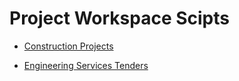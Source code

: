 # Project Workspace Scipts

 - [Construction Projects]
 
 - [Engineering Services Tenders]

[Construction Projects]: ./Construction
[Engineering Services Tenders]: ./Engineering%20Services
